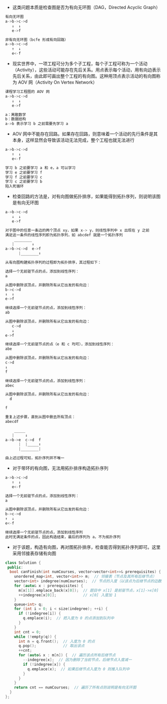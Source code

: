 * 这类问题本质是检查图是否为有向无环图（DAG，Directed Acyclic Graph）

```cpp
有向无环图
a->b->c->d
   ↓  ↓
   e->f

非有向无环图（bcfe 形成有向回路）
a->b->c->d
   ↑  ↓
   e<-f
```

* 现实世界中，一项工程可分为多个子工程，每个子工程可称为一个活动（Activity），这些活动可能存在先后关系。用点表示每个活动，用有向边表示先后关系，由此即可画出整个工程的有向图。这种用顶点表示活动的有向图称为 AOV 网（Activity On Vertex Network）

```cpp
课程学习工程图的 AOV 网
a->b->c->d
   ↓  ↓
   e->f

a：离散数学
b：数据结构
a->b 表示学习 b 之前需要先学习 a
```

* AOV 网中不能存在回路。如果存在回路，则意味着一个活动的先行条件是其本身，这样显然会导致该活动无法完成，整个工程也就无法进行

```cpp
a->b->c->d
   ↑  ↓
   e<-f

学习 b 之前要学习 a 和 e，a 可以学习
学习 e 之前要学习 f
学习 f 之前要学习 c
学习 c 之前要学习 b
陷入死循环
```

* 检查回路的方法是，对有向图做拓扑排序，如果能得到拓扑序列，则说明该图是有向无环图

```cpp
a->b->c->d
   ↓  ↓
   e->f

对于图中的任意一条边的两个顶点 xy，如果 x-> y，则线性序列中 x 出现在 y 之前
满足这一条件的线性序列即为拓扑序列，如 abcdef 就是一个拓扑序列
    ________
   |        ↓
a->b->c->d  e->f
      |________↑

从有向图构建拓扑序列的过程即为拓扑排序，其过程如下：

选择一个无前驱节点的点，添加到线性序列：
a

从图中删除该顶点，并删除所有从它出发的有向边：
b->c->d
↓  ↓
e->f

继续选择一个无前驱节点的点，添加到线性序列：
ab

从图中删除该顶点，并删除所有从它出发的有向边：
   c->d
   ↓
e->f

继续选择一个无前驱节点的点（e 和 c 均可），添加到线性序列：
abe

从图中删除该顶点，并删除所有从它出发的有向边：
c->d
↓
f

继续选择一个无前驱节点的点，添加到线性序列：
abec

从图中删除该顶点，并删除所有从它出发的有向边：
  d

f

重复上述步骤，直到从图中删去所有顶点：
abecdf

    _____
   |     ↓
a->b->e  c->d  f
      |  |_____↑
      |________|

由上述过程可知，拓扑序列并不唯一
```

* 对于带环的有向图，无法用拓扑排序构造拓扑序列

```cpp
a->b->c->d
   ↑  ↓
   e<-f

选择一个无前驱节点的点，添加到线性序列：
a

从图中删除该顶点，并删除所有从它出发的有向边：
b->c->d
↑  ↓
e<-f

继续选择一个无前驱节点的点，添加到线性序列
此时无满足条件的点，因此构造结束，最后的序列为 a，不为拓扑序列
```

* 对于该题，构造有向图，再对图拓扑排序，检查能否得到拓扑序列即可。这里采用邻接表存储有向图

```cpp
class Solution {
 public:
  bool canFinish(int numCourses, vector<vector<int>>& prerequisites) {
    unordered_map<int, vector<int>> m;  // 邻接表（节点及其所有后继节点）
    vector<int> indegree(numCourses);  // 节点的入度（以该点为后继节点的边数）
    for (auto& x : prerequisites) {
      m[x[1]].emplace_back(x[0]);  // 题目中 x[1] 是前驱节点，x[1]->x[0]
      ++indegree[x[0]];            // x[0] 入度加 1
    }
    queue<int> q;
    for (int i = 0; i < size(indegree); ++i) {
      if (!indegree[i]) {
        q.emplace(i);  // 把入度为 0 的点添加到队列中
      }
    }
    int cnt = 0;
    while (!empty(q)) {
      int n = q.front();  // 入度为 0 的点
      q.pop();            // 取出该点
      ++cnt;
      for (auto& x : m[n]) {  // 遍历该点所有后继节点
        --indegree[x];  // 因为删除了当前节点，后继节点入度减一
        if (!indegree[x]) {
          q.emplace(x);  // 如果后继节点入度为 0 则推入队列中
        }
      }
    }
    return cnt == numCourses;  // 遍历了所有点则说明是有向无环图
  }
};
```
